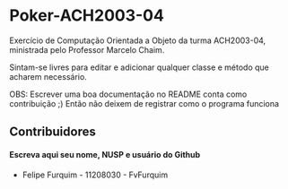 # Poker-ACH2003-04

Exercício de Computação Orientada a Objeto da turma ACH2003-04, ministrada pelo Professor Marcelo Chaim.<br>

Sintam-se livres para editar e adicionar qualquer classe e método que acharem necessário.

OBS: Escrever uma boa documentação no README conta como contribuição ;)
Então não deixem de registrar como o programa funciona


## Contribuidores
#### Escreva aqui seu nome, NUSP e usuário do Github

- Felipe Furquim - 11208030 - FvFurquim
